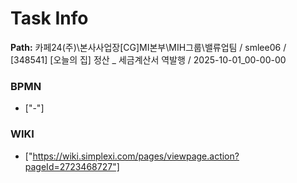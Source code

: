 # Task Info

**Path:** 카페24(주)\본사사업장\[CG]MI본부\MIH그룹\밸류업팀 / smlee06 / [348541] [오늘의 집] 정산 _ 세금계산서 역발행 / 2025-10-01_00-00-00

### BPMN
- ["-"]

### WIKI
- ["https://wiki.simplexi.com/pages/viewpage.action?pageId=2723468727"]

